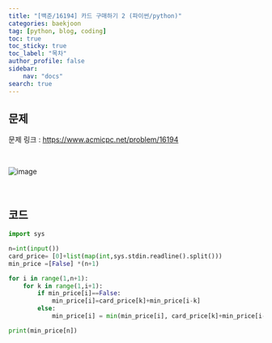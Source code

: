 ```yaml
---
title: "[백준/16194] 카드 구매하기 2 (파이썬/python)"
categories: baekjoon
tag: [python, blog, coding]
toc: true
toc_sticky: true
toc_label: "목차"
author_profile: false
sidebar:
    nav: "docs"
search: true
---
```


## 문제

문제 링크 : <a href="https://www.acmicpc.net/problem/16194" target="_blank">https://www.acmicpc.net/problem/16194</a>

<br/>

![image](https://user-images.githubusercontent.com/52556486/180927378-8b63c00f-d03a-43b3-8b9d-35e0c1673d4f.png)

<br/>

## 코드

```python
import sys

n=int(input())
card_price= [0]+list(map(int,sys.stdin.readline().split()))
min_price =[False] *(n+1)

for i in range(1,n+1):
    for k in range(1,i+1):
        if min_price[i]==False:
            min_price[i]=card_price[k]+min_price[i-k]
        else:
            min_price[i] = min(min_price[i], card_price[k]+min_price[i-k])

print(min_price[n])
```